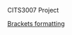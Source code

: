 CITS3007 Project

[Brackets formatting](https://stackoverflow.com/questions/46111834/format-curly-braces-on-same-line-in-c-vscode)